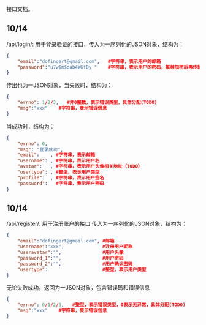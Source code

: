 接口文档。

## 10/14

/api/login/:
用于登录验证的接口，传入为一序列化的JSON对象，结构为：

```JSON
{
    "email":"dofingert@gmail.com",   #字符串，表示用户的邮箱
    "password":"u7w$m$oab4WGfDy "    #字符串，表示用户的密码，推荐加密后再传输
}
```

传出也为一JSON对象，当失败时，结构为：

```JSON
{
    "errno": 1/2/3,   #非0整数，表示错误类型，具体分配(TODO)
    "msg":"xxx"    #字符串，表示错误信息
}
```

当成功时，结构为：

```JSON
{
    "errno": 0,
    "msg": "登录成功",
    "email":    , #字符串，表示邮箱
    "username": , #字符串，表示用户名
    "avatar":   , #字符串，表示用户头像相关地址（TODO）
    "usertype": , #整型，表示用户类型
    "profile":  , #字符串，表示用户签名
    "password":   #字符串，表示用户密码
}
```

## 10/14

/api/register/:
用于注册账户的接口
传入为一序列化的JSON对象，结构为：

```JSON
{
    "email":"dofingert@gmail.com", #邮箱
    "username":"xxx",              #注册用户昵称
    "useravatar":"",               #用户头像
    "password_1":"",               #用户密码
    "password_2":"",               #用户确认密码
    "usertype":                    #整型，表示用户类型
}
```

无论失败成功，返回为一JSON对象，包含错误码和错误信息

```JSON
{
    "errno": 0/1/2/3,   #整型，表示错误类型，0表示无异常，具体分配(TODO)
    "msg":"xxx"    #字符串，表示错误信息
}
```